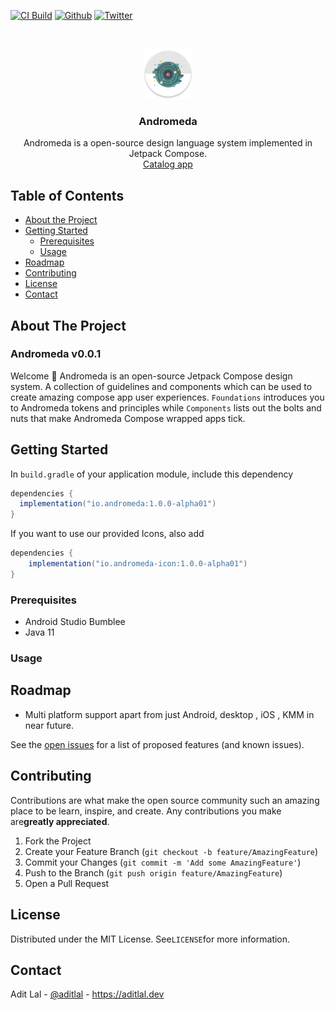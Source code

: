 [![CI Build](https://img.shields.io/github/workflow/status/aldefy/Andromeda/Build/main)](https://github.com/aldefy/Andromeda/actions/workflows/build_deploy.yml)
[![Github](https://img.shields.io/github/followers/aldefy?label=Follow&style=social)](https://github.com/aldefy)
[![Twitter](https://img.shields.io/twitter/follow/aditlal?label=Follow&style=social)](https://twitter.com/aditlal)

<!-- PROJECT LOGO -->
<br />
<p align="center">
  <a href="Repo">
    <img src="images/logo.png" alt="Logo" width="80" height="80">
  </a>
  <h3 align="center">Andromeda</h3>

  <p align="center">
    Andromeda is a open-source design language system implemented in Jetpack Compose.
    <br />
    <a href="/releases/">Catalog app</a>
  </p>
</p>

<!-- TABLE OF CONTENTS -->
## Table of Contents

* [About the Project](#about-the-project)
* [Getting Started](#getting-started)
  * [Prerequisites](#prerequisites)
  * [Usage](#usage)
* [Roadmap](#roadmap)
* [Contributing](#contributing)
* [License](#license)
* [Contact](#contact)

<!-- ABOUT THE PROJECT -->
## About The Project

### Andromeda v0.0.1
Welcome 👋 Andromeda is an open-source Jetpack Compose design system. A collection of guidelines and components which can be used to create amazing compose app user experiences. `Foundations` introduces you to Andromeda tokens and principles while `Components` lists out the bolts and nuts that make Andromeda Compose wrapped apps tick.

<!-- GETTING STARTED -->
## Getting Started

In `build.gradle` of your application module, include this dependency

```gradle
dependencies {
  implementation("io.andromeda:1.0.0-alpha01")
}
```

If you want to use our provided Icons, also add

```gradle
dependencies {
    implementation("io.andromeda-icon:1.0.0-alpha01")
}
```

### Prerequisites
- Android Studio Bumblee
- Java 11

### Usage

<!-- ROADMAP -->
## Roadmap
- Multi platform support apart from just Android, desktop , iOS , KMM in near future.

See the [open issues](/Issues.md) for a list of proposed features (and known issues).

<!-- CONTRIBUTING -->
## Contributing

Contributions are what make the open source community such an amazing place to be learn, inspire, and create. Any contributions you make are**greatly appreciated**.


1. Fork the Project
2. Create your Feature Branch (`git checkout -b feature/AmazingFeature`)
3. Commit your Changes (`git commit -m 'Add some AmazingFeature'`)
4. Push to the Branch (`git push origin feature/AmazingFeature`)
5. Open a Pull Request

<!-- LICENSE -->
## License

Distributed under the MIT License. See`LICENSE`for more information.

<!-- CONTACT -->
## Contact

Adit Lal - [@aditlal](https://twitter.com/aditlal) - https://aditlal.dev

<!-- MARKDOWN LINKS & IMAGES -->
<!-- https://www.markdownguide.org/basic-syntax/#reference-style-links -->
[contributors-shield]: https://img.shields.io/github/contributors/confluxtoo/loanbook-app.svg?style=flat-square
[contributors-url]: https://github.com/confluxtoo/loanbook-app/graphs/contributors
[forks-shield]: https://img.shields.io/github/forks/confluxtoo/loanbook-app.svg?style=flat-square
[forks-url]: https://github.com/confluxtoo/loanbook-app/network/members
[stars-shield]: https://img.shields.io/github/stars/confluxtoo/loanbook-app.svg?style=flat-square
[stars-url]: https://github.com/confluxtoo/loanbook-app/stargazers
[issues-shield]: https://img.shields.io/github/issues/confluxtoo/loanbook-app.svg?style=flat-square
[issues-url]: https://github.com/confluxtoo/loanbook-app/issues
[license-shield]: https://img.shields.io/github/license/confluxtoo/loanbook-app.svg?style=flat-square
[license-url]: https://github.com/confluxtoo/loanbook-app/blob/master/LICENSE.txt
[linkedin-shield]: https://img.shields.io/badge/-LinkedIn-black.svg?style=flat-square&logo=linkedin&colorB=555
[linkedin-url]: https://linkedin.com/in/aditlal
